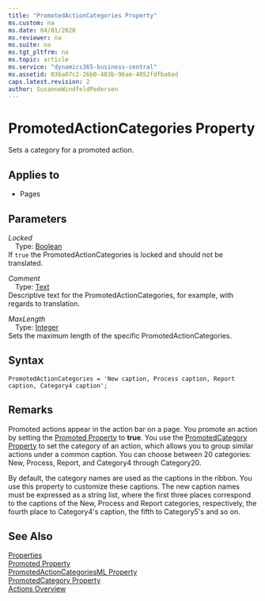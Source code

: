 ```yaml
---
title: "PromotedActionCategories Property"
ms.custom: na
ms.date: 04/01/2020
ms.reviewer: na
ms.suite: na
ms.tgt_pltfrm: na
ms.topic: article
ms.service: "dynamics365-business-central"
ms.assetid: 036a07c2-26b0-483b-96ae-4052fdfba6ad
caps.latest.revision: 2
author: SusanneWindfeldPedersen
---
```


# PromotedActionCategories Property
Sets a category for a promoted action.
  
## Applies to  
  
- Pages

## Parameters
*Locked*  
&emsp;Type: [Boolean](../methods-auto/boolean/boolean-data-type.md)  
If `true` the PromotedActionCategories is locked and should not be translated.  

*Comment*  
&emsp;Type: [Text](../methods-auto/text/text-data-type.md)  
Descriptive text for the PromotedActionCategories, for example, with regards to translation.

*MaxLength*  
&emsp;Type: [Integer](../methods-auto/integer/integer-data-type.md)  
Sets the maximum length of the specific PromotedActionCategories.

## Syntax
```
PromotedActionCategories = 'New caption, Process caption, Report caption, Category4 caption';
```
 
## Remarks  
Promoted actions appear in the action bar on a page. You promote an action by setting the [Promoted Property](devenv-promoted-property.md) to **true**. You use the  [PromotedCategory Property](devenv-promotedcategory-property.md) to set the category of an action, which allows you to group similar actions under a common caption. You can choose between 20 categories: New, Process, Report, and Category4 through Category20.

By default, the category names are used as the captions in the ribbon. You use this property to customize these captions. The new caption names must be expressed as a string list, where the first three places correspond to the captions of the New, Process and Report categories, respectively, the fourth place to Category4's caption, the fifth to Category5's and so on.

## See Also  
[Properties](devenv-properties.md)   
[Promoted Property](devenv-promoted-property.md)  
[PromotedActionCategoriesML Property](devenv-promotedactioncategoriesml-property.md)  
[PromotedCategory Property](devenv-promotedcategory-property.md)  
[Actions Overview](../devenv-actions-overview.md)  
